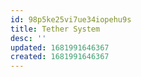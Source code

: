 ```yaml
---
id: 98p5ke25vi7ue34iopehu9s
title: Tether System
desc: ''
updated: 1681991646367
created: 1681991646367
---
```

